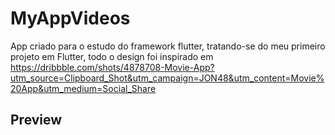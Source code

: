 # MyAppVideos

App criado para o estudo do framework flutter, tratando-se do meu primeiro projeto em Flutter, todo o design foi inspirado em https://dribbble.com/shots/4878708-Movie-App?utm_source=Clipboard_Shot&utm_campaign=JON48&utm_content=Movie%20App&utm_medium=Social_Share

## Preview  


